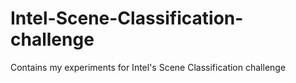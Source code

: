 # Intel-Scene-Classification-challenge
Contains my experiments for Intel's Scene Classification challenge
